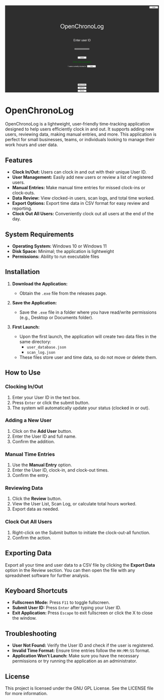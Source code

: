 ![Main Menu Screenshot](https://github.com/skellywampus/OpenChronoLog/blob/main/openChronoLogScreenshot.png "Main Menu")

# OpenChronoLog

OpenChronoLog is a lightweight, user-friendly time-tracking application designed to help users efficiently clock in and out. It supports adding new users, reviewing data, making manual entries, and more. This application is perfect for small businesses, teams, or individuals looking to manage their work hours and user data.

## Features

- **Clock In/Out:** Users can clock in and out with their unique User ID.
- **User Management:** Easily add new users or review a list of registered users.
- **Manual Entries:** Make manual time entries for missed clock-ins or clock-outs.
- **Data Review:** View clocked-in users, scan logs, and total time worked.
- **Export Options:** Export time data in CSV format for easy review and reporting.
- **Clock Out All Users:** Conveniently clock out all users at the end of the day.

## System Requirements

- **Operating System:** Windows 10 or Windows 11
- **Disk Space:** Minimal; the application is lightweight
- **Permissions:** Ability to run executable files

## Installation

1. **Download the Application:**
   - Obtain the `.exe` file from the releases page.
   
2. **Save the Application:**
   - Save the `.exe` file in a folder where you have read/write permissions (e.g., Desktop or Documents folder).

3. **First Launch:**
   - Upon the first launch, the application will create two data files in the same directory:
     - `user_database.json`
     - `scan_log.json`
   - These files store user and time data, so do not move or delete them.

## How to Use

### Clocking In/Out
1. Enter your User ID in the text box.
2. Press `Enter` or click the submit button.
3. The system will automatically update your status (clocked in or out).

### Adding a New User
1. Click on the **Add User** button.
2. Enter the User ID and full name.
3. Confirm the addition.

### Manual Time Entries
1. Use the **Manual Entry** option.
2. Enter the User ID, clock-in, and clock-out times.
3. Confirm the entry.

### Reviewing Data
1. Click the **Review** button.
2. View the User List, Scan Log, or calculate total hours worked.
3. Export data as needed.

### Clock Out All Users
1. Right-click on the Submit button to initiate the clock-out-all function.
2. Confirm the action.

## Exporting Data
Export all your time and user data to a CSV file by clicking the **Export Data** option in the Review section. You can then open the file with any spreadsheet software for further analysis.

## Keyboard Shortcuts

- **Fullscreen Mode:** Press `F11` to toggle fullscreen.
- **Submit User ID:** Press `Enter` after typing your User ID.
- **Exit Application:** Press `Escape` to exit fullscreen or click the X to close the window.

## Troubleshooting

- **User Not Found:** Verify the User ID and check if the user is registered.
- **Invalid Time Format:** Ensure time entries follow the `HH:MM:SS` format.
- **Application Won’t Launch:** Make sure you have the necessary permissions or try running the application as an administrator.

## License

This project is licensed under the GNU GPL License. See the LICENSE file for more information.
